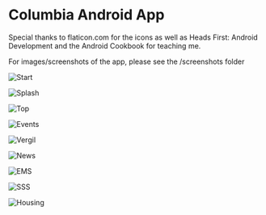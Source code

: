 # Columbia Android App

Special thanks to flaticon.com for the icons as well as Heads First: Android Development and the Android Cookbook for teaching me.

For images/screenshots of the app, please see the /screenshots folder

![Start](screenshots/Screenshot_1556022870.png)

![Splash](screenshots/Screenshot_1556022903.png)

![Top](screenshots/Screenshot_1556202197.png)

![Events](screenshots/Screenshot_1556022937.png)

![Vergil](screenshots/Screenshot_1556022951.png)

![News](screenshots/Screenshot_1556022937.png)

![EMS](screenshots/Screenshot_1556202247.png)

![SSS](screenshots/Screenshot_1556202259.png)

![Housing](screenshots/Screenshot_1556202234.png)
